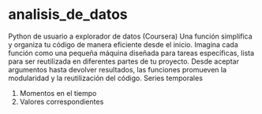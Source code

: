 # analisis_de_datos
Python de usuario a explorador de datos (Coursera)
Una función simplifica y organiza tu código de manera eficiente desde el inicio. Imagina cada función como una pequeña máquina diseñada para tareas específicas, lista para ser reutilizada en diferentes partes de tu proyecto. Desde aceptar argumentos hasta devolver resultados, las funciones promueven la modularidad y la reutilización del código. 
Series temporales
1.	Momentos en el tiempo
2.	Valores correspondientes
